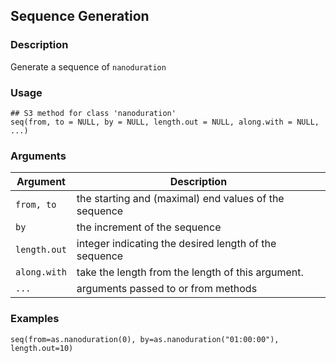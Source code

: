 
## Sequence Generation

### Description

Generate a sequence of `nanoduration`

### Usage

    ## S3 method for class 'nanoduration'
    seq(from, to = NULL, by = NULL, length.out = NULL, along.with = NULL, ...)

### Arguments

| Argument     | Description                                           |
|--------------|-------------------------------------------------------|
| `from, to`   | the starting and (maximal) end values of the sequence |
| `by`         | the increment of the sequence                         |
| `length.out` | integer indicating the desired length of the sequence |
| `along.with` | take the length from the length of this argument.     |
| `...`        | arguments passed to or from methods                   |

### Examples

    seq(from=as.nanoduration(0), by=as.nanoduration("01:00:00"), length.out=10)

